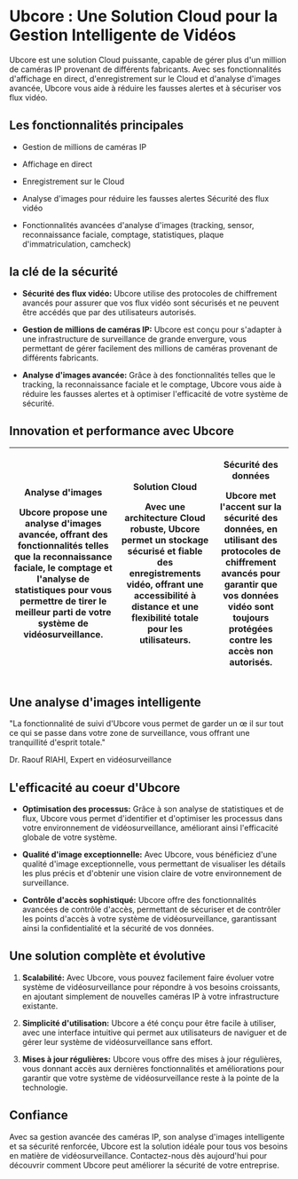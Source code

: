 # Ubcore : Une Solution Cloud pour la Gestion Intelligente de Vidéos 

Ubcore est une solution Cloud puissante, capable de gérer plus d'un million de caméras IP provenant de différents fabricants. Avec ses fonctionnalités d'affichage en direct, d'enregistrement sur le Cloud et d'analyse d'images avancée, Ubcore vous aide à réduire les fausses alertes et à sécuriser vos flux vidéo.

## Les fonctionnalités principales

- Gestion de millions de caméras IP

- Affichage en direct

- Enregistrement sur le Cloud

- Analyse d'images pour réduire les fausses alertes Sécurité des flux vidéo

- Fonctionnalités avancées d'analyse d'images (tracking, sensor, reconnaissance faciale, comptage, statistiques, plaque d'immatriculation, camcheck)

## la clé de la sécurité

- **Sécurité des flux vidéo:**
Ubcore utilise des protocoles de chiffrement avancés pour assurer que vos flux vidéo sont sécurisés et ne peuvent être accédés que par des utilisateurs autorisés.

- **Gestion de millions de caméras IP:**
Ubcore est conçu pour s'adapter à une infrastructure de surveillance de grande envergure, vous permettant de gérer facilement des millions de caméras provenant de différents fabricants.

- **Analyse d'images avancée:**
Grâce à des fonctionnalités telles que le tracking, la reconnaissance faciale et le comptage, Ubcore vous aide à réduire les fausses alertes et à optimiser l'efficacité de votre système de sécurité.

## Innovation et performance avec Ubcore

|<p>Analyse d'images</p><p>Ubcore propose une analyse d'images avancée, offrant des fonctionnalités telles que la reconnaissance faciale, le comptage et l'analyse de statistiques pour vous permettre de tirer le meilleur parti de votre système de vidéosurveillance.</p>|<p>Solution Cloud</p><p>Avec une architecture Cloud robuste, Ubcore permet un stockage sécurisé et fiable des enregistrements vidéo, offrant une accessibilité à distance et une flexibilité totale pour les utilisateurs.</p>|<p>Sécurité des données</p><p>Ubcore met l'accent sur la sécurité des données, en utilisant des protocoles de chiffrement avancés pour garantir que vos données vidéo sont toujours protégées contre les accès non autorisés.</p>|
| - | - | - |

## Une analyse d'images intelligente

"La fonctionnalité de suivi d'Ubcore vous permet de garder un œ il sur tout ce qui se passe dans votre zone de surveillance, vous offrant une tranquillité d'esprit totale."

Dr. Raouf RIAHI, Expert en vidéosurveillance


## L'efficacité au coeur d'Ubcore

- **Optimisation des processus:**
Grâce à son analyse de statistiques et de flux, Ubcore vous permet d'identifier et d'optimiser les processus dans votre environnement de vidéosurveillance, améliorant ainsi l'efficacité globale de votre système.

- **Qualité d'image exceptionnelle:**
Avec Ubcore, vous bénéficiez d'une qualité d'image exceptionnelle, vous permettant de visualiser les détails les plus précis et d'obtenir une vision claire de votre environnement de surveillance.

- **Contrôle d'accès sophistiqué:**
Ubcore offre des fonctionnalités avancées de contrôle d'accès, permettant de sécuriser et de contrôler les points d'accès à votre système de vidéosurveillance, garantissant ainsi la confidentialité et la sécurité de vos données.


## Une solution complète et évolutive


1) **Scalabilité:**
   Avec Ubcore, vous pouvez facilement faire évoluer votre système de vidéosurveillance pour répondre à vos besoins croissants, en ajoutant simplement de nouvelles caméras IP à votre infrastructure existante.
   
2) **Simplicité d'utilisation:**
Ubcore a été conçu pour être facile à utiliser, avec une interface intuitive qui permet aux utilisateurs de naviguer et de gérer leur système de vidéosurveillance sans effort.
   
3) **Mises à jour régulières:**
Ubcore vous offre des mises à jour régulières, vous donnant accès aux dernières fonctionnalités et améliorations pour garantir que votre système de vidéosurveillance reste à la pointe de la technologie.


## Confiance

Avec sa gestion avancée des caméras IP, son analyse d'images intelligente et sa sécurité renforcée, Ubcore est la solution idéale pour tous vos besoins en matière de vidéosurveillance. Contactez-nous dès aujourd'hui pour découvrir comment Ubcore peut améliorer la sécurité de votre entreprise.


